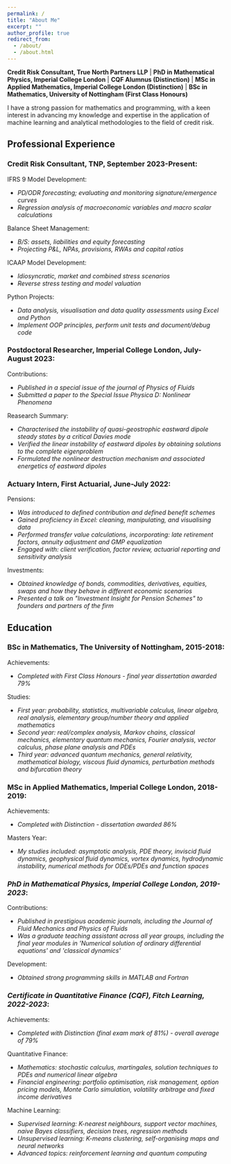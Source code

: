 ```yaml
---
permalink: /
title: "About Me"
excerpt: ""
author_profile: true
redirect_from: 
  - /about/
  - /about.html
---
```


**Credit Risk Consultant, True North Partners LLP** | **PhD in Mathematical Physics, Imperial College London** | **CQF Alumnus (Distinction)** | **MSc in Applied Mathematics, Imperial College London (Distinction)** | **BSc in Mathematics, University of Nottingham (First Class Honours)**

I have a strong passion for mathematics and programming, with a keen interest in advancing my knowledge and expertise in the application of machine learning and analytical methodologies to the field of credit risk.


## Professional Experience

### Credit Risk Consultant, TNP, September 2023-Present:

IFRS 9 Model Development:
* _PD/ODR forecasting; evaluating and monitoring signature/emergence curves_
* _Regression analysis of macroeconomic variables and macro scalar calculations_
  
Balance Sheet Management:
* _B/S: assets, liabilities and equity forecasting_
* _Projecting P&L, NPAs, provisions, RWAs and capital ratios_
  
ICAAP Model Development:
* _Idiosyncratic, market and combined stress scenarios_
* _Reverse stress testing and model valuation_
  
Python Projects:
* _Data analysis, visualisation and data quality assessments using Excel and Python_
* _Implement OOP principles, perform unit tests and document/debug code_

### Postdoctoral Researcher, Imperial College London, July-August 2023:

Contributions:
* _Published in a special issue of the journal of Physics of Fluids_
* _Submitted a paper to the Special Issue Physica D: Nonlinear Phenomena_

Reasearch Summary:
* _Characterised the instability of quasi-geostrophic eastward dipole steady states by a critical Davies mode_
* _Verified the linear instability of eastward dipoles by obtaining solutions to the complete eigenproblem_
* _Formulated the nonlinear destruction mechanism and associated energetics of eastward dipoles_

### Actuary Intern, First Actuarial, June-July 2022:

Pensions:
* _Was introduced to defined contribution and defined benefit schemes_
* _Gained proficiency in Excel: cleaning, manipulating, and visualising data_
* _Performed transfer value calculations, incorporating: late retirement factors, annuity adjustment and GMP equalization_
* _Engaged with: client verification, factor review, actuarial reporting and sensitivity analysis_

Investments:
* _Obtained knowledge of bonds, commodities, derivatives, equities, swaps and how they behave in different economic scenarios_
* _Presented a talk on "Investment Insight for Pension Schemes" to founders and partners of the firm_

## Education

### BSc in Mathematics, The University of Nottingham, 2015-2018:

Achievements: 
* _Completed with First Class Honours - final year dissertation awarded 79%_

Studies:
* _First year: probability, statistics, multivariable calculus, linear algebra, real analysis, elementary group/number theory and applied mathematics_
* _Second year: real/complex analysis, Markov chains, classical mechanics, elementary quantum mechanics, Fourier analysis, vector calculus, phase plane analysis and PDEs_
* _Third year: advanced quantum mechanics, general relativity, mathematical biology, viscous fluid dynamics, perturbation methods and bifurcation theory_

### MSc in Applied Mathematics, Imperial College London, 2018-2019:

Achievements:
* _Completed with Distinction - dissertation awarded 86%_

Masters Year:
* _My studies included: asymptotic analysis, PDE theory, inviscid fluid dynamics, geophysical fluid dynamics, vortex dynamics, hydrodynamic instability, numerical methods for ODEs/PDEs and function spaces_

### _PhD in Mathematical Physics, Imperial College London, 2019-2023_:

Contributions:
* _Published in prestigious academic journals, including the Journal of Fluid Mechanics and Physics of Fluids_
* _Was a graduate teaching assistant across all year groups, including the final year modules in 'Numerical solution of ordinary differential equations' and 'classical dynamics'_

Development:
* _Obtained strong programming skills in MATLAB and Fortran_

### _Certificate in Quantitative Finance (CQF), Fitch Learning, 2022-2023_:

Achievements:
* _Completed with Distinction (final exam mark of 81%) - overall average of 79%_

Quantitative Finance:
* _Mathematics: stochastic calculus, martingales, solution techniques to PDEs and numerical linear algebra_
* _Financial engineering: portfolio optimisation, risk management, option pricing models, Monte Carlo simulation, volatility arbitrage and fixed income derivatives_

Machine Learning:
* _Supervised learning: K-nearest neighbours, support vector machines, naive Bayes classifiers, decision trees, regression methods_
* _Unsupervised learning: K-means clustering, self-organising maps and neural networks_
* _Advanced topics: reinforcement learning and quantum computing_ 
